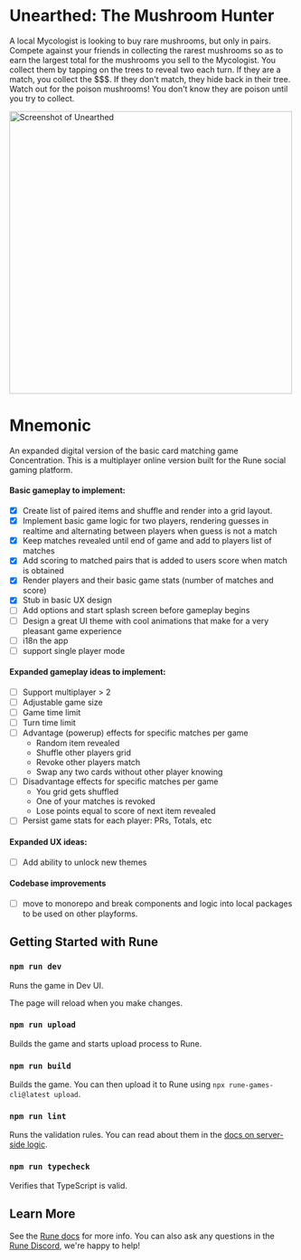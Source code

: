 # Unearthed: The Mushroom Hunter

A local Mycologist is looking to buy rare mushrooms, but only in pairs. Compete against your friends in collecting the rarest mushrooms so as to earn the largest total for the mushrooms you sell to the Mycologist. You collect them by tapping on the trees to reveal two each turn. If they are a match, you collect the $$$. If they don't match, they hide back in their tree. Watch out for the poison mushrooms! You don't know they are poison until you try to collect.

<img width="500" alt="Screenshot of Unearthed" src="https://github.com/user-attachments/assets/f02e8edd-86fc-4135-a51f-97ec2893c418">


# Mnemonic

An expanded digital version of the basic card matching game Concentration. This is a multiplayer online version built for the Rune social gaming platform.

#### Basic gameplay to implement:

- [x] Create list of paired items and shuffle and render into a grid layout.
- [x] Implement basic game logic for two players, rendering guesses in realtime and alternating between players when guess is not a match
- [x] Keep matches revealed until end of game and add to players list of matches
- [x] Add scoring to matched pairs that is added to users score when match is obtained
- [x] Render players and their basic game stats (number of matches and score)
- [x] Stub in basic UX design
- [ ] Add options and start splash screen before gameplay begins
- [ ] Design a great UI theme with cool animations that make for a very pleasant game experience
- [ ] i18n the app
- [ ] support single player mode

#### Expanded gameplay ideas to implement:

- [ ] Support multiplayer > 2
- [ ] Adjustable game size
- [ ] Game time limit
- [ ] Turn time limit
- [ ] Advantage (powerup) effects for specific matches per game
  - Random item revealed
  - Shuffle other players grid
  - Revoke other players match
  - Swap any two cards without other player knowing
- [ ] Disadvantage effects for specific matches per game
  - You grid gets shuffled
  - One of your matches is revoked
  - Lose points equal to score of next item revealed
- [ ] Persist game stats for each player: PRs, Totals, etc

#### Expanded UX ideas:

- [ ] Add ability to unlock new themes

#### Codebase improvements

- [ ] move to monorepo and break components and logic into local packages to be used on other playforms.

## Getting Started with Rune

### `npm run dev`

Runs the game in Dev UI.

The page will reload when you make changes.

### `npm run upload`

Builds the game and starts upload process to Rune.

### `npm run build`

Builds the game. You can then upload it to Rune using `npx rune-games-cli@latest upload`.

### `npm run lint`

Runs the validation rules. You can read about them in the [docs on server-side logic](https://developers.rune.ai/docs/advanced/server-side-logic).

### `npm run typecheck`

Verifies that TypeScript is valid.

## Learn More

See the [Rune docs](https://developers.rune.ai/docs/quick-start) for more info. You can also ask any questions in the [Rune Discord](https://discord.gg/rune-devs), we're happy to help!
